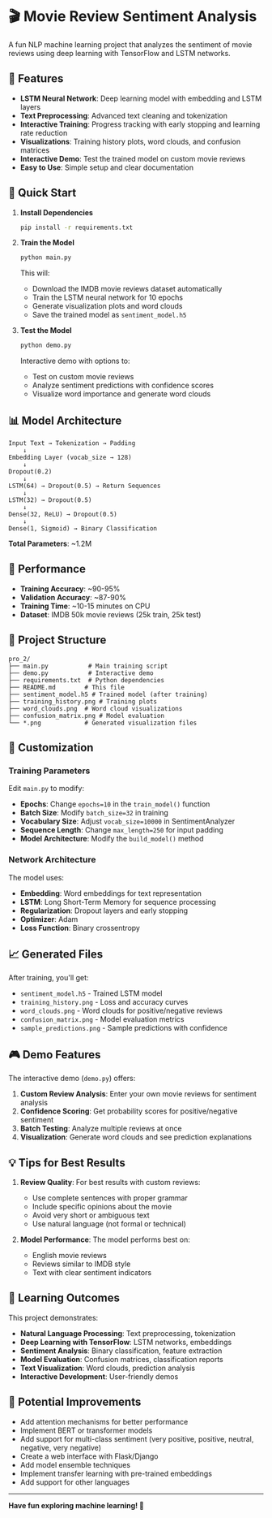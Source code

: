 # 🎬 Movie Review Sentiment Analysis

A fun NLP machine learning project that analyzes the sentiment of movie reviews using deep learning with TensorFlow and LSTM networks.

## 🌟 Features

- **LSTM Neural Network**: Deep learning model with embedding and LSTM layers
- **Text Preprocessing**: Advanced text cleaning and tokenization
- **Interactive Training**: Progress tracking with early stopping and learning rate reduction
- **Visualizations**: Training history plots, word clouds, and confusion matrices
- **Interactive Demo**: Test the trained model on custom movie reviews
- **Easy to Use**: Simple setup and clear documentation

## 🚀 Quick Start

1. **Install Dependencies**
   ```bash
   pip install -r requirements.txt
   ```

2. **Train the Model**
   ```bash
   python main.py
   ```
   This will:
   - Download the IMDB movie reviews dataset automatically
   - Train the LSTM neural network for 10 epochs
   - Generate visualization plots and word clouds
   - Save the trained model as `sentiment_model.h5`

3. **Test the Model**
   ```bash
   python demo.py
   ```
   Interactive demo with options to:
   - Test on custom movie reviews
   - Analyze sentiment predictions with confidence scores
   - Visualize word importance and generate word clouds

## 📊 Model Architecture

```
Input Text → Tokenization → Padding
    ↓
Embedding Layer (vocab_size → 128)
    ↓
Dropout(0.2)
    ↓
LSTM(64) → Dropout(0.5) → Return Sequences
    ↓
LSTM(32) → Dropout(0.5)
    ↓
Dense(32, ReLU) → Dropout(0.5)
    ↓
Dense(1, Sigmoid) → Binary Classification
```

**Total Parameters**: ~1.2M

## 🎯 Performance

- **Training Accuracy**: ~90-95%
- **Validation Accuracy**: ~87-90%
- **Training Time**: ~10-15 minutes on CPU
- **Dataset**: IMDB 50k movie reviews (25k train, 25k test)

## 📁 Project Structure

```
pro_2/
├── main.py           # Main training script
├── demo.py           # Interactive demo
├── requirements.txt  # Python dependencies
├── README.md        # This file
├── sentiment_model.h5 # Trained model (after training)
├── training_history.png # Training plots
├── word_clouds.png  # Word cloud visualizations
├── confusion_matrix.png # Model evaluation
└── *.png            # Generated visualization files
```

## 🔧 Customization

### Training Parameters
Edit `main.py` to modify:
- **Epochs**: Change `epochs=10` in the `train_model()` function
- **Batch Size**: Modify `batch_size=32` in training
- **Vocabulary Size**: Adjust `vocab_size=10000` in SentimentAnalyzer
- **Sequence Length**: Change `max_length=250` for input padding
- **Model Architecture**: Modify the `build_model()` method

### Network Architecture
The model uses:
- **Embedding**: Word embeddings for text representation
- **LSTM**: Long Short-Term Memory for sequence processing
- **Regularization**: Dropout layers and early stopping
- **Optimizer**: Adam
- **Loss Function**: Binary crossentropy

## 📈 Generated Files

After training, you'll get:
- `sentiment_model.h5` - Trained LSTM model
- `training_history.png` - Loss and accuracy curves
- `word_clouds.png` - Word clouds for positive/negative reviews
- `confusion_matrix.png` - Model evaluation metrics
- `sample_predictions.png` - Sample predictions with confidence

## 🎮 Demo Features

The interactive demo (`demo.py`) offers:

1. **Custom Review Analysis**: Enter your own movie reviews for sentiment analysis
2. **Confidence Scoring**: Get probability scores for positive/negative sentiment
3. **Batch Testing**: Analyze multiple reviews at once
4. **Visualization**: Generate word clouds and see prediction explanations

## 💡 Tips for Best Results

1. **Review Quality**: For best results with custom reviews:
   - Use complete sentences with proper grammar
   - Include specific opinions about the movie
   - Avoid very short or ambiguous text
   - Use natural language (not formal or technical)

2. **Model Performance**: The model performs best on:
   - English movie reviews
   - Reviews similar to IMDB style
   - Text with clear sentiment indicators

## 🧠 Learning Outcomes

This project demonstrates:
- **Natural Language Processing**: Text preprocessing, tokenization
- **Deep Learning with TensorFlow**: LSTM networks, embeddings
- **Sentiment Analysis**: Binary classification, feature extraction
- **Model Evaluation**: Confusion matrices, classification reports
- **Text Visualization**: Word clouds, prediction analysis
- **Interactive Development**: User-friendly demos

## 🔮 Potential Improvements

- Add attention mechanisms for better performance
- Implement BERT or transformer models
- Add support for multi-class sentiment (very positive, positive, neutral, negative, very negative)
- Create a web interface with Flask/Django
- Add model ensemble techniques
- Implement transfer learning with pre-trained embeddings
- Add support for other languages

---

**Have fun exploring machine learning! 🎉**